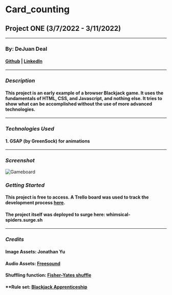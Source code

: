# Card_counting
## Project ONE (3/7/2022 - 3/11/2022)
***
### By: DeJuan Deal
#### [Github](https://github.com/dealhouse) | [LinkedIn](https://www.linkedin.com/in/dejuan-deal-28b274218/)
***
### ***Description***
#### **This project is an early example of a browser Blackjack game. It uses the fundamentals of HTML, CSS, and Javascript, and nothing else. It tries to show what can be accomplished without the use of more advanced technologies.**
***
### ***Technologies Used***
#### 1. GSAP (by GreenSock) for animations
***
### ***Screenshot***
![Gameboard](https://i.imgur.com/9oM7H0n.png)
### ***Getting Started***
#### **This project is free to access. A Trello board was used to track the development process [here](https://trello.com/b/DCbokEpZ/project-1).**
#### **The project itself was deployed to surge here: whimsical-spiders.surge.sh**
***
### ***Credits***
#### **Image Assets: Jonathan Yu**
#### **Audio Assets: [Freesound](https://freesound.org/)**
#### **Shuffling function: [Fisher-Yates shuffle](https://en.wikipedia.org/wiki/Fisher%E2%80%93Yates_shuffle)**
#### **Rule set: [Blackjack Apprenticeship](https://www.blackjackapprenticeship.com/how-to-play-blackjack/)